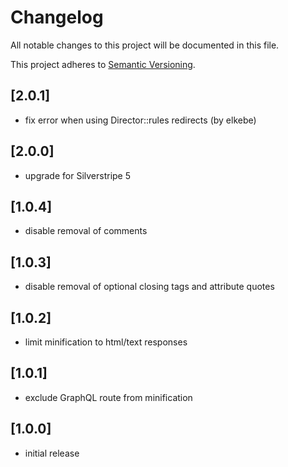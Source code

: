 # Changelog

All notable changes to this project will be documented in this file.

This project adheres to [Semantic Versioning](http://semver.org/).

## [2.0.1]

* fix error when using Director::rules redirects (by elkebe)

## [2.0.0]

* upgrade for Silverstripe 5

## [1.0.4]

* disable removal of comments

## [1.0.3]

* disable removal of optional closing tags and attribute quotes

## [1.0.2]

* limit minification to html/text responses

## [1.0.1]

* exclude GraphQL route from minification

## [1.0.0]

* initial release
